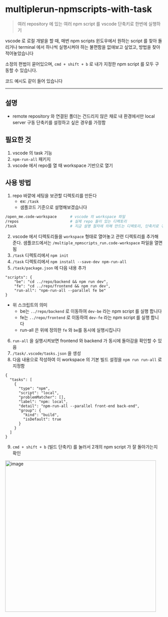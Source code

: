 # multiplerun-npmscripts-with-task

> 여러 repository 에 있는 여러 npm script 를 vscode 단축키로 한번에 실행하기

vscode 로 로컬 개발을 할 때,
매번 npm scripts 윈도우에서 원하는 script 를 찾아 돌리거나 terminal 에서 하나씩 실행시켜야 하는 불편함을 없애보고 싶었고, 방법을 찾아 적어놓았습니다

소정의 편법이 묻어있으며, `cmd + shift + b` 로 내가 지정한 npm script 를 모두 구동할 수 있습니다.

코드 예시도 같이 들어 있습니다

----

## 설명

- remote repository 와 연결된 폴더는 건드리지 않은 채로 내 환경에서만 local server 구동 단축키를 설정하고 싶은 경우를 가정함

## 필요한 것

1. vscode 의 task 기능
2. `npm-run-all` 패키지
3. vscode 에서 repo를 열 때 workspace 기반으로 열기

## 사용 방법

1. repo 바깥에 세팅을 보관할 디렉토리를 만든다
    - ex: `/task`
    - 샘플코드 기준으로 설명해보겠습니다
```bash
/open_me.code-workspace      # vscode 의 workspace 파일
/repos                       # 실제 repo 들이 있는 디렉토리
/task                        # 지금 설명 절차에 의해 만드는 디렉토리, 단축키로 구동하는 설정을 여기에 넣는 개인화 디렉토리 입니다.
```

2. vscode 에서 디렉토리들을 `workspace` 형태로 열어놓고 관련 디렉토리를 추가해 준다. 샘플코드에서는 `/multiple_npmscripts_run.code-workspace` 파일을 열면 됨
3. `/task` 디렉토리에서 `npm init`
4. `/task` 디렉토리에서 `npm install --save-dev npm-run-all`
5. `/task/package.json` 에 다음 내용 추가
```
"scripts": {
    "be": "cd ../repo/backend && npm run dev",
    "fe": "cd ../repo/frontend && npm run dev",
    "run-all": "npm-run-all --parallel fe be"
}
```
  - 위 스크립트의 의미
    - be는 `../repo/backend` 로 이동하여 `dev-be` 라는 npm script 를 실행 합니다
    - fe는 `../repo/frontend` 로 이동하여 `dev-fe` 라는 npm script 를 실행 합니다
    - run-all 은 위에 정의한 `fe` 와 `be`를 동시에 실행시킵니다

6. `run-all` 을 실행시켜보면 frontend 와 backend 가 동시에 돌아감을 확인할 수 있음
7. `/task/.vscode/tasks.json` 을 생성
8. 다음 내용으로 작성하여 이 workspace 의 기본 빌드 설정을 `npm run run-all` 로 지정함
```
{
  "tasks": [
    {
      "type": "npm",
      "script": "local",
      "problemMatcher": [],
      "label": "npm: local",
      "detail": "npm-run-all --parallel front-end back-end",
      "group": {
        "kind": "build",
        "isDefault": true
      }
    }
  ]
}
```
9. `cmd + shift + b` (빌드 단축키) 를 눌러서 2개의 npm script 가 잘 돌아가는지 확인

<img width="482" alt="image" src="https://user-images.githubusercontent.com/56115607/205822641-e7789b03-4657-417d-9b6e-40d88fa9911d.png">
